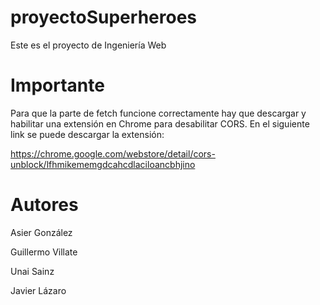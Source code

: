 # proyectoSuperheroes
 Este es el proyecto de Ingeniería Web 
 
# Importante #
Para que la parte de fetch funcione correctamente hay que descargar y habilitar una extensión en Chrome para desabilitar CORS. En el siguiente link se puede descargar la extensión:
 
https://chrome.google.com/webstore/detail/cors-unblock/lfhmikememgdcahcdlaciloancbhjino
 
# Autores #
 Asier González
 
 Guillermo Villate
 
 Unai Sainz
 
 Javier Lázaro
